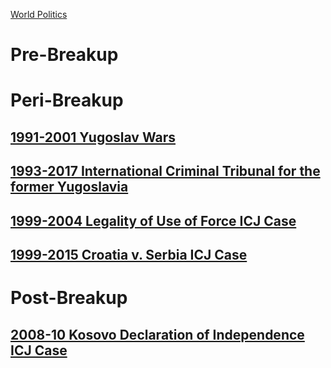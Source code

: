 [World Politics](../World%20Politics)
# Pre-Breakup

# Peri-Breakup

## [1991-2001 Yugoslav Wars](1991-2001%20Yugoslav%20Wars)
## [1993-2017 International Criminal Tribunal for the former Yugoslavia](1993-2017%20International%20Criminal%20Tribunal%20for%20the%20former%20Yugoslavia)
## [1999-2004 Legality of Use of Force ICJ Case](1999-2004%20Legality%20of%20Use%20of%20Force%20ICJ%20Case)
## [1999-2015 Croatia v. Serbia ICJ Case](1999-2015%20Croatia%20v.%20Serbia%20ICJ%20Case)
# Post-Breakup

## [2008-10 Kosovo Declaration of Independence ICJ Case](2008-10%20Kosovo%20Declaration%20of%20Independence%20ICJ%20Case)